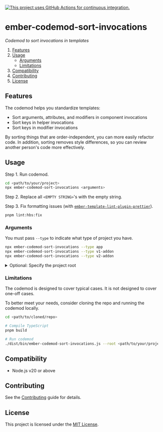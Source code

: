 [![This project uses GitHub Actions for continuous integration.](https://github.com/ijlee2/ember-codemod-sort-invocations/actions/workflows/ci.yml/badge.svg)](https://github.com/ijlee2/ember-codemod-sort-invocations/actions/workflows/ci.yml)

# ember-codemod-sort-invocations

_Codemod to sort invocations in templates_

1. [Features](#features)
1. [Usage](#usage)
    - [Arguments](#arguments)
    - [Limitations](#limitations)
1. [Compatibility](#compatibility)
1. [Contributing](#contributing)
1. [License](#license)


## Features

The codemod helps you standardize templates:

- Sort arguments, attributes, and modifiers in component invocations
- Sort keys in helper invocations
- Sort keys in modifier invocations

By sorting things that are order-independent, you can more easily refactor code. In addition, sorting removes style differences, so you can review another person's code more effectively.


## Usage

Step 1. Run codemod.

```sh
cd <path/to/your/project>
npx ember-codemod-sort-invocations <arguments>
```

Step 2. Replace all `<EMPTY STRING>`'s with the empty string.

Step 3. Fix formatting issues (with [`ember-template-lint-plugin-prettier`](https://github.com/ember-template-lint/ember-template-lint-plugin-prettier)).

```sh
pnpm lint:hbs:fix
```


### Arguments


You must pass `--type` to indicate what type of project you have.

```sh
npx ember-codemod-sort-invocations --type app
npx ember-codemod-sort-invocations --type v1-addon
npx ember-codemod-sort-invocations --type v2-addon
```

<details>

<summary>Optional: Specify the project root</summary>

Pass `--root` to run the codemod somewhere else (i.e. not in the current directory).

```sh
npx ember-codemod-sort-invocations --root <path/to/your/project>
```

</details>


### Limitations

The codemod is designed to cover typical cases. It is not designed to cover one-off cases.

To better meet your needs, consider cloning the repo and running the codemod locally.

```sh
cd <path/to/cloned/repo>

# Compile TypeScript
pnpm build

# Run codemod
./dist/bin/ember-codemod-sort-invocations.js --root <path/to/your/project>
```


## Compatibility

- Node.js v20 or above


## Contributing

See the [Contributing](CONTRIBUTING.md) guide for details.


## License

This project is licensed under the [MIT License](LICENSE.md).

